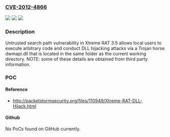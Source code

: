 ### [CVE-2012-4866](https://cve.mitre.org/cgi-bin/cvename.cgi?name=CVE-2012-4866)
![](https://img.shields.io/static/v1?label=Product&message=n%2Fa&color=blue)
![](https://img.shields.io/static/v1?label=Version&message=n%2Fa&color=blue)
![](https://img.shields.io/static/v1?label=Vulnerability&message=n%2Fa&color=brighgreen)

### Description

Untrusted search path vulnerability in Xtreme RAT 3.5 allows local users to execute arbitrary code and conduct DLL hijacking attacks via a Trojan horse dwmapi.dll that is located in the same folder as the current working directory.  NOTE: some of these details are obtained from third party information.

### POC

#### Reference
- http://packetstormsecurity.org/files/110949/Xtreme-RAT-DLL-Hijack.html

#### Github
No PoCs found on GitHub currently.

